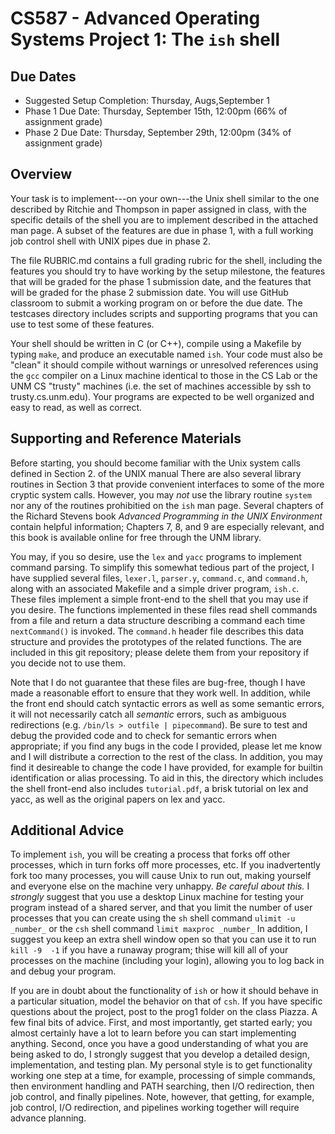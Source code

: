 # CS587 - Advanced Operating Systems Project 1: The `ish` shell

## Due Dates
  * Suggested Setup Completion: Thursday, Augs,September 1
  * Phase 1 Due Date: Thursday, September 15th, 12:00pm (66% of assignment grade)
  * Phase 2 Due Date: Thursday, September 29th, 12:00pm (34% of assignment grade)

## Overview
Your task is to implement---on your own---the Unix shell similar to the
one described by Ritchie and Thompson in paper assigned in class, with the specific 
details of the shell you are to implement described in the attached man page. 
A subset of the features are due in phase 1, with a full working job control
shell with UNIX pipes due in phase 2. 

The file RUBRIC.md contains a full grading rubric for the shell, including the features you should try to have working by the setup milestone, the features that will be graded for the phase 1 submission date, and the features that will be graded for the phase 2 submission date.
You will use GitHub classroom to submit a working program on or before the due date. The testcases directory includes scripts and supporting programs that you can use to test some of these features.

Your shell should be written in C (or C++), compile using a Makefile by typing `make`, and produce an executable named `ish`.  Your code must also be "clean" it should compile without warnings or unresolved references using the `gcc` compiler on a Linux machine identical to those in the CS Lab or the UNM CS "trusty" machines (i.e. the set of machines accessible by ssh to trusty.cs.unm.edu).  Your programs are expected to be well organized and easy to read, as well as correct.

## Supporting and Reference Materials

Before starting, you should become familiar with the Unix system calls defined in Section 2. of the UNIX manual There are also several library routines in Section 3 that provide convenient interfaces to some of the more cryptic system calls. However, you may _not_ use the library routine `system` nor any of the routines prohibitied on the `ish` man page.  Several chapters of the Richard Stevens book _Advanced Programming in the UNIX Environment_ contain helpful information; Chapters 7, 8, and 9 are especially relevant, and this book is available online for free through the UNM library.

You may, if you so desire, use the `lex` and `yacc` programs to implement command parsing.  To simplify this somewhat tedious part of the project, I have supplied several files, `lexer.l`, `parser.y`, `command.c`, and `command.h`, along with an associated Makefile and a simple driver program, `ish.c`.  These files implement a simple front-end to the shell that you may use if you desire.  The functions implemented in these files read shell commands from a file and return a data structure describing a command each time `nextCommand()` is invoked.  The `command.h` header file describes this data structure and provides the prototypes of the related functions. The are included in this git repository; please delete them from your repository if you decide not to use them.

Note that I do not guarantee that these files are bug-free, though I have made a reasonable effort to ensure that they work well.  In addition, while the front end should catch syntactic errors as well as some semantic errors, it will not necessarily catch all _semantic_ errors, such as ambiguous redirections (e.g.  `/bin/ls > outfile | pipecommand`).  Be sure to test and debug the provided code and to check for semantic errors when appropriate; if you find any bugs in the code I provided, please let me know and I will distribute a correction to the rest of the class.  In addition, you may find it desireable to change the code I have provided, for example for builtin identification or alias processing. To aid in this, the directory which includes the shell front-end also includes `tutorial.pdf`, a brisk tutorial on lex and yacc, as well as the original papers on lex and yacc.

## Additional Advice

To implement `ish`, you will be creating a process that forks off other processes, which in turn forks off more processes, etc. If you inadvertently fork too many processes, you will cause Unix to run out, making yourself and everyone else on the machine very unhappy. _Be careful about this._ I _strongly_ suggest that you use a desktop Linux machine for testing your program instead of a shared server, and that you limit the number of user processes that you can create using the `sh` shell command `ulimit -u _number_` or the `csh` shell command `limit maxproc _number_` In addition, I suggest you keep an extra shell window open so that you can use it to run `kill -9  -1` if you have a runaway program; thise  will kill all of your processes on the machine (including your login), allowing you to log back in and debug your program.

If you are in doubt about the functionality of `ish` or how it should behave in a particular situation, model the behavior on that of `csh`.  If you have specific questions about the project, post to the prog1 folder on the class Piazza.  A few final bits of advice. First, and most importantly, get started early; you almost certainly have a lot to learn before you can start implementing anything.  Second, once you have a good understanding of what you are being asked to do, I strongly suggest that you develop a detailed design, implementation, and testing plan.  My personal style is to get functionality working one step at a time, for example, processing of simple commands, then environment handling and PATH searching, then I/O redirection, then job control, and finally pipelines. Note, however, that getting, for example, job control, I/O redirection, and pipelines working together will require advance planning.
